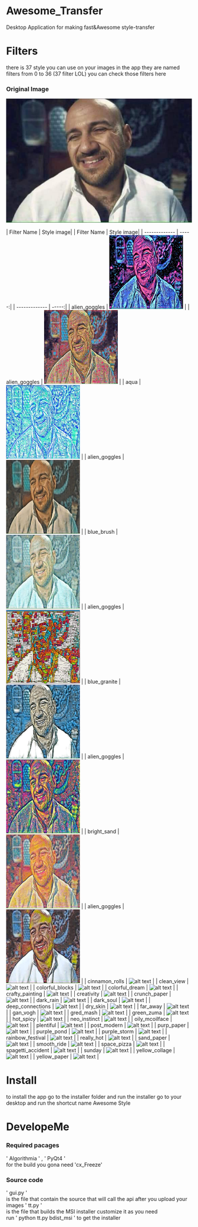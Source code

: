 # Awesome_Transfer
Desktop Application for making fast&Awesome style-transfer

# Filters
there is 37 style you can use on your images in the app they are named filters from 0 to 36 (37 filter LOL)
you can check those filters here<br>
### Original Image 
![alt text](https://github.com/aa-ahmed-aa/Awesome_Transfer/blob/master/images/original.jpg "Filter 0")
<br>

| Filter Name        | Style image|  | Filter Name        | Style image| 
| ------------- | -----:|  | ------------- | -----:|
| alien_goggles 		 | <img src="https://github.com/aa-ahmed-aa/Awesome_Transfer/blob/master/images/0.jpg" width="200" height="200"> | | alien_goggles 		 | <img src="https://github.com/aa-ahmed-aa/Awesome_Transfer/blob/master/images/5.jpg" width="200" height="200"> |
| aqua 					 | <img src="https://github.com/aa-ahmed-aa/Awesome_Transfer/blob/master/images/1.jpg" width="200" height="200"> | | alien_goggles 		 | <img src="https://github.com/aa-ahmed-aa/Awesome_Transfer/blob/master/images/6.jpg" width="200" height="200"> |
| blue_brush 			 | <img src="https://github.com/aa-ahmed-aa/Awesome_Transfer/blob/master/images/2.jpg" width="200" height="200"> | | alien_goggles 		 | <img src="https://github.com/aa-ahmed-aa/Awesome_Transfer/blob/master/images/7.jpg" width="200" height="200"> |
| blue_granite 			 | <img src="https://github.com/aa-ahmed-aa/Awesome_Transfer/blob/master/images/3.jpg" width="200" height="200"> | | alien_goggles 		 | <img src="https://github.com/aa-ahmed-aa/Awesome_Transfer/blob/master/images/8.jpg" width="200" height="200"> |
| bright_sand 			 | <img src="https://github.com/aa-ahmed-aa/Awesome_Transfer/blob/master/images/4.jpg" width="200" height="200"> | | alien_goggles 		 | <img src="https://github.com/aa-ahmed-aa/Awesome_Transfer/blob/master/images/9.jpg" width="200" height="200"> |
| cinnamon_rolls 		 | ![alt text](https:// "Filter 0") |
| clean_view 			 | ![alt text](https:// "Filter 0") |
| colorful_blocks 		 | ![alt text](https:// "Filter 0") |
| colorful_dream 		 | ![alt text](https:// "Filter 0") |
| crafty_painting 		 | ![alt text](https:// "Filter 0") |
| creativity 			 | ![alt text](https:// "Filter 0") |
| crunch_paper 			 | ![alt text](https:// "Filter 0") |
| dark_rain 			 | ![alt text](https:// "Filter 0") |
| dark_soul 			 | ![alt text](https:// "Filter 0") |
| deep_connections 		 | ![alt text](https:// "Filter 0") |
| dry_skin 				 | ![alt text](https:// "Filter 0") |
| far_away 				 | ![alt text](https:// "Filter 0") |
| gan_vogh 				 | ![alt text](https:// "Filter 0") |
| gred_mash 			 | ![alt text](https:// "Filter 0") |
| green_zuma 			 | ![alt text](https:// "Filter 0") |
| hot_spicy 			 | ![alt text](https:// "Filter 0") |
| neo_instinct 			 | ![alt text](https:// "Filter 0") |
| oily_mcoilface 		 | ![alt text](https:// "Filter 0") |
| plentiful 			 | ![alt text](https:// "Filter 0") |
| post_modern 			 | ![alt text](https:// "Filter 0") |
| purp_paper 			 | ![alt text](https:// "Filter 0") |
| purple_pond 			 | ![alt text](https:// "Filter 0") |
| purple_storm 			 | ![alt text](https:// "Filter 0") |
| rainbow_festival 		 | ![alt text](https:// "Filter 0") |
| really_hot 			 | ![alt text](https:// "Filter 0") |
| sand_paper 			 | ![alt text](https:// "Filter 0") |
| smooth_ride 			 | ![alt text](https:// "Filter 0") |
| space_pizza 			 | ![alt text](https:// "Filter 0") |
| spagetti_accident 	 | ![alt text](https:// "Filter 0") |
| sunday 				 | ![alt text](https:// "Filter 0") |
| yellow_collage 		 | ![alt text](https:// "Filter 0") |
| yellow_paper 			 | ![alt text](https:// "Filter 0") |

# Install
to install the app go to the installer folder and run the installer go to your desktop and run the shortcut name Awesome Style

# DevelopeMe
### Required pacages
' Algorithmia ' , ' PyQt4 ' <br>
for the build you gona need 'cx_Freeze' 
### Source code
' gui.py ' <br>
is the file that contain the source that will call the api after you upload your images
' tt.py ' <br>
is the file that builds the MSI installer customize it as you need <br>
run ' python tt.py bdist_msi ' to get the installer